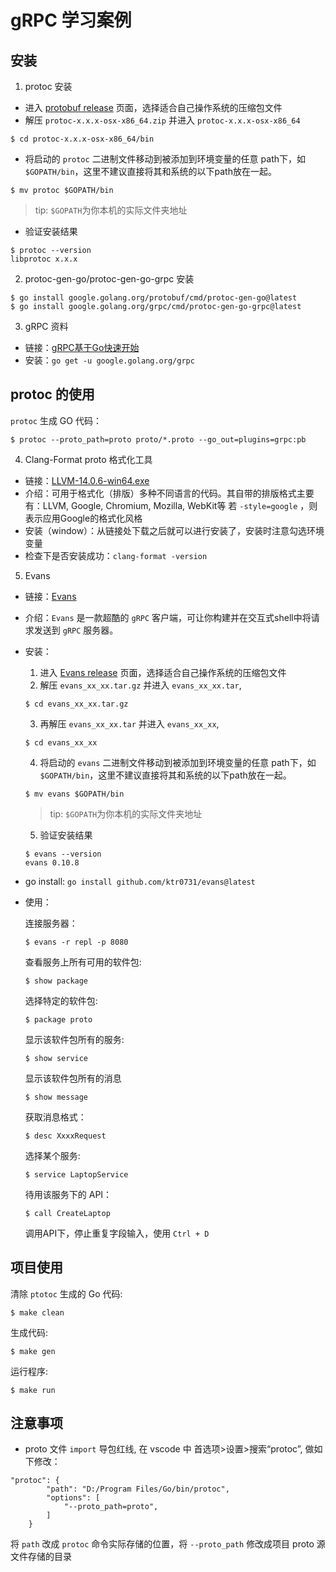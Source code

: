 # gRPC 学习案例

## 安装
1. protoc 安装

- 进入 [protobuf release](https://github.com/protocolbuffers/protobuf/releases) 页面，选择适合自己操作系统的压缩包文件
- 解压 `protoc-x.x.x-osx-x86_64.zip` 并进入 `protoc-x.x.x-osx-x86_64`
```
$ cd protoc-x.x.x-osx-x86_64/bin
```
- 将启动的 `protoc` 二进制文件移动到被添加到环境变量的任意 path下，如 `$GOPATH/bin`，这里不建议直接将其和系统的以下path放在一起。
```
$ mv protoc $GOPATH/bin
```
>tip: `$GOPATH`为你本机的实际文件夹地址
- 验证安装结果
```
$ protoc --version
libprotoc x.x.x
```

2. protoc-gen-go/protoc-gen-go-grpc 安装
```
$ go install google.golang.org/protobuf/cmd/protoc-gen-go@latest
$ go install google.golang.org/grpc/cmd/protoc-gen-go-grpc@latest
```

3. gRPC 资料
- 链接：[gRPC基于Go快速开始](https://grpc.io/docs/languages/go/quickstart/)
- 安装：`go get -u google.golang.org/grpc`

## protoc 的使用
`protoc` 生成 GO 代码：
```
$ protoc --proto_path=proto proto/*.proto --go_out=plugins=grpc:pb
```

4. Clang-Format proto 格式化工具
- 链接：[LLVM-14.0.6-win64.exe](https://github.com/llvm/llvm-project/releases/tag/llvmorg-14.0.6) 
- 介绍：可用于格式化（排版）多种不同语言的代码。其自带的排版格式主要有：LLVM, Google, Chromium, Mozilla, WebKit等
若 `-style=google` ，则表示应用Google的格式化风格
- 安装（window）：从链接处下载之后就可以进行安装了，安装时注意勾选环境变量
- 检查下是否安装成功：`clang-format -version`

5. Evans
- 链接：[Evans](https://github.com/ktr0731/evans)
- 介绍：`Evans` 是一款超酷的 `gRPC` 客户端，可让你构建并在交互式shell中将请求发送到 `gRPC` 服务器。
- 安装：
    1. 进入 [Evans release](https://github.com/ktr0731/evans/releases) 页面，选择适合自己操作系统的压缩包文件
    2. 解压 `evans_xx_xx.tar.gz` 并进入 `evans_xx_xx.tar`,
    ```
    $ cd evans_xx_xx.tar.gz
    ```
    3. 再解压 `evans_xx_xx.tar` 并进入 `evans_xx_xx`,
     ```
    $ cd evans_xx_xx
    ```
    4. 将启动的 `evans` 二进制文件移动到被添加到环境变量的任意 path下，如 `$GOPATH/bin`，这里不建议直接将其和系统的以下path放在一起。
    ```
    $ mv evans $GOPATH/bin
    ```
    >tip: `$GOPATH`为你本机的实际文件夹地址
    5. 验证安装结果
    ```
    $ evans --version
    evans 0.10.8
    ```
-  go install: `go install github.com/ktr0731/evans@latest`
-  使用：
    
    连接服务器：
    ```
    $ evans -r repl -p 8080
    ```
    查看服务上所有可用的软件包:
    ```
    $ show package
    ```
    选择特定的软件包:
    ```
    $ package proto
    ```
    显示该软件包所有的服务:
    ```
    $ show service
    ```
    显示该软件包所有的消息
    ```
    $ show message
    ```
    获取消息格式：
    ```
    $ desc XxxxRequest
    ```
    选择某个服务:
    ```
    $ service LaptopService
    ```
    待用该服务下的 API：
    ```
    $ call CreateLaptop
    ```
    调用API下，停止重复字段输入，使用 `Ctrl + D`
    
## 项目使用
清除 `ptotoc` 生成的 Go 代码:
```
$ make clean
```
生成代码:
```
$ make gen
```
运行程序:
```
$ make run
```

## 注意事项
- proto 文件 `import` 导包红线, 在 vscode 中 首选项>设置>搜索“protoc”, 做如下修改：
```
"protoc": {
        "path": "D:/Program Files/Go/bin/protoc",
        "options": [
            "--proto_path=proto",
        ]
    }
```
将 `path` 改成 `protoc` 命令实际存储的位置，将 `--proto_path` 修改成项目 proto 源文件存储的目录


